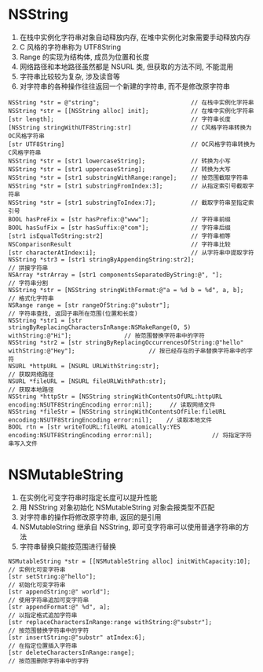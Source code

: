 # NSString

1. 在栈中实例化字符串对象自动释放内存, 在堆中实例化对象需要手动释放内存
2. C 风格的字符串称为 UTF8String
3. Range 的实现为结构体, 成员为位置和长度
4. 网络路径和本地路径虽然都是 NSURL 类, 但获取的方法不同, 不能混用
5. 字符串比较较为复杂, 涉及读音等
6. 对字符串的各种操作往往返回一个新建的字符串, 而不是修改原字符串

```
NSString *str = @"string";							// 在栈中实例化字符串
NSString *str = [[NSString alloc] init];			// 在堆中实例化字符串
[str length];										// 字符串长度
[NSString stringWithUTF8String:str]					// C风格字符串转换为OC风格字符串
[str UTF8String]									// OC风格字符串转换为C风格字符串
NSString *str = [str1 lowercaseString];				// 转换为小写
NSString *str = [str1 uppercaseString];				// 转换为大写
NSString *str = [str1 substringWithRange:range];	// 按范围截取字符串
NSString *str = [str1 substringFromIndex:3];		// 从指定索引号截取字符串
NSString *str = [str1 substringToIndex:7];			// 截取字符串至指定索引号
BOOL hasPreFix = [str hasPrefix:@"www"];			// 字符串前缀
BOOL hasSufFix = [str hasSuffix:@"com"];			// 字符串后缀
[str1 isEqualToString:str2]							// 字符串相等
NSComparisonResult									// 字符串比较
[str characterAtIndex:i];							// 从字符串中提取字符
NSString *str3 = [str1 stringByAppendingString:str2];					// 拼接字符串
NSArray *strArray = [str1 componentsSeparatedByString:@", "];			// 字符串分割
NSString *str = [NSString stringWithFormat:@"a = %d b = %d", a, b];		// 格式化字符串
NSRange range = [str rangeOfString:@"substr"];							// 字符串查找, 返回子串所在范围(位置和长度)
NSString *str1 = [str stringByReplacingCharactersInRange:NSMakeRange(0, 5) withString:@"Hi"];				// 按范围替换字符串中的字符
NSString *str2 = [str stringByReplacingOccurrencesOfString:@"hello" withString:@"Hey"];						// 按已经存在的子串替换字符串中的字符
NSURL *httpURL = [NSURL URLWithString:str];																	// 获取网络路径
NSURL *fileURL = [NSURL fileURLWithPath:str];																// 获取本地路径
NSString *httpStr = [NSString stringWithContentsOfURL:httpURL encoding:NSUTF8StringEncoding error:nil];		// 读取网络文件
NSString *fileStr = [NSString stringWithContentsOfFile:fileURL encoding:NSUTF8StringEncoding error:nil];	// 读取本地文件
BOOL rtn = [str writeToURL:fileURL atomically:YES encoding:NSUTF8StringEncoding error:nil];					// 将指定字符串写入文件
```

# NSMutableString

1. 在实例化可变字符串时指定长度可以提升性能
2. 用 NSString 对象初始化 NSMutableString 对象会报类型不匹配
3. 对字符串的操作将修改原字符串, 返回的是引用
4. NSMutableString 继承自 NSString, 即可变字符串可以使用普通字符串的方法
5. 字符串替换只能按范围进行替换

```
NSMutableString *str = [[NSMutableString alloc] initWithCapacity:10];	// 实例化可变字符串
[str setString:@"hello"];												// 初始化可变字符串
[str appendString:@" world"];											// 使用字符串追加可变字符串
[str appendFormat:@" %d", a];											// 以指定格式追加字符串
[str replaceCharactersInRange:range withString:@"substr"];				// 按范围替换字符串中的字符
[str insertString:@"substr" atIndex:6];									// 在指定位置插入字符串
[str deleteCharactersInRange:range];									// 按范围删除字符串中的字符
```
